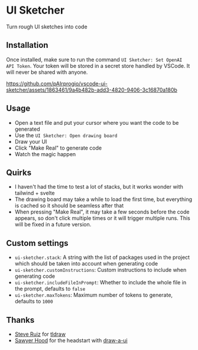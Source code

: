 # UI Sketcher

Turn rough UI sketches into code

## Installation

Once installed, make sure to run the command `UI Sketcher: Set OpenAI API Token`. Your token will be stored in a secret store handled by VSCode. It will never be shared with anyone.

https://github.com/pAIrprogio/vscode-ui-sketcher/assets/1863461/9a4b482b-add3-4820-9406-3c16870a180b

## Usage

- Open a text file and put your cursor where you want the code to be generated
- Use the `UI Sketcher: Open drawing board`
- Draw your UI
- Click "Make Real" to generate code
- Watch the magic happen

## Quirks

- I haven't had the time to test a lot of stacks, but it works wonder with tailwind + svelte
- The drawing board may take a while to load the first time, but everything is cached so it should be seamless after that
- When pressing "Make Real", it may take a few seconds before the code appears, so don't click multiple times or it will trigger multiple runs. This will be fixed in a future version.

## Custom settings

- `ui-sketcher.stack`: A string with the list of packages used in the project which should be taken into account when generating code
- `ui-sketcher.customInstructions`: Custom instructions to include when generating code
- `ui-sketcher.includeFileInPrompt`: Whether to include the whole file in the prompt, defaults to `false`
- `ui-sketcher.maxTokens`: Maximum number of tokens to generate, defaults to `1000`

## Thanks

- [Steve Ruiz](https://twitter.com/steveruizok) for [tldraw](https://github.com/tldraw/tldraw)
- [Sawyer Hood](https://twitter.com/sawyerhood) for the headstart with [draw-a-ui](https://github.com/SawyerHood/draw-a-ui/tree/main)
